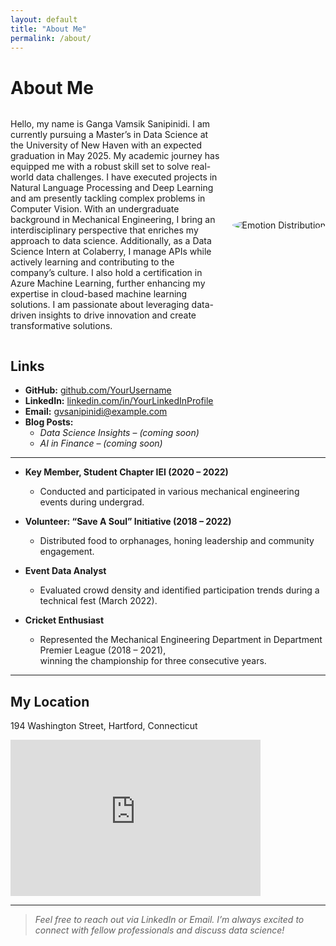 ```yaml
---
layout: default
title: "About Me"
permalink: /about/
---
```


# About Me

<div style="display: flex; align-items: center;">
  <div style="flex: 1;">
    <p>Hello, my name is Ganga Vamsik Sanipinidi. I am currently pursuing a Master’s in Data Science at the University of New Haven with an expected graduation in May 2025. My academic journey has equipped me with a robust skill set to solve real-world data challenges. I have executed projects in Natural Language Processing and Deep Learning and am presently tackling complex problems in Computer Vision. With an undergraduate background in Mechanical Engineering, I bring an interdisciplinary perspective that enriches my approach to data science. Additionally, as a Data Science Intern at Colaberry, I manage APIs while actively learning and contributing to the company’s culture. I also hold a certification in Azure Machine Learning, further enhancing my expertise in cloud-based machine learning solutions. I am passionate about leveraging data-driven insights to drive innovation and create transformative solutions.</p>
  </div>
  <div style="margin-left: 20px;">
    <img src="{{ '/assets/my-picture.jpg' | relative_url }}" alt="Emotion Distribution" style="max-width: 200px; border-radius: 50%;">
  </div>
</div>



## Links
- **GitHub:** [github.com/YourUsername](https://github.com/YourUsername)  
- **LinkedIn:** [linkedin.com/in/YourLinkedInProfile](https://linkedin.com/in/YourLinkedInProfile)  
- **Email:** [gvsanipinidi@example.com](mailto:gvsanipinidi@example.com)  
- **Blog Posts:**  
  - *Data Science Insights* – *(coming soon)*  
  - *AI in Finance* – *(coming soon)*  

---

- **Key Member, Student Chapter IEI (2020 – 2022)**  
  - Conducted and participated in various mechanical engineering events during undergrad.

- **Volunteer: “Save A Soul” Initiative (2018 – 2022)**  
  - Distributed food to orphanages, honing leadership and community engagement.

- **Event Data Analyst**  
  - Evaluated crowd density and identified participation trends during a technical fest (March 2022).

- **Cricket Enthusiast**  
  - Represented the Mechanical Engineering Department in Department Premier League (2018 – 2021),  
    winning the championship for three consecutive years.

---
## My Location

194 Washington Street, Hartford, Connecticut

<iframe 
  width="400" 
  height="250" 
  style="border:0;" 
  loading="lazy" 
  allowfullscreen 
  src="https://www.google.com/maps?q=194+Washington+Street,+Hartford,+CT&output=embed">
</iframe>

---

> *Feel free to reach out via LinkedIn or Email. I’m always excited to connect with fellow professionals and discuss data science!*
